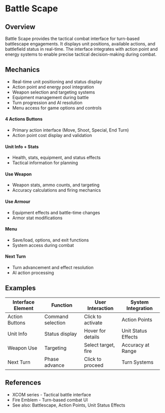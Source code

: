 # Battle Scape

## Overview
Battle Scape provides the tactical combat interface for turn-based battlescape engagements. It displays unit positions, available actions, and battlefield status in real-time. The interface integrates with action point and energy systems to enable precise tactical decision-making during combat.

## Mechanics
- Real-time unit positioning and status display
- Action point and energy pool integration
- Weapon selection and targeting systems
- Equipment management during battle
- Turn progression and AI resolution
- Menu access for game options and controls

#### 4 Actions Buttons
- Primary action interface (Move, Shoot, Special, End Turn)
- Action point cost display and validation

#### Unit Info + Stats
- Health, stats, equipment, and status effects
- Tactical information for planning

#### Use Weapon
- Weapon stats, ammo counts, and targeting
- Accuracy calculations and firing mechanics

#### Use Armour
- Equipment effects and battle-time changes
- Armor stat modifications

#### Menu
- Save/load, options, and exit functions
- System access during combat

#### Next Turn
- Turn advancement and effect resolution
- AI action processing

## Examples
| Interface Element | Function | User Interaction | System Integration |
|-------------------|----------|------------------|-------------------|
| Action Buttons | Command selection | Click to activate | Action Points |
| Unit Info | Status display | Hover for details | Unit Status Effects |
| Weapon Use | Targeting | Select target, fire | Accuracy at Range |
| Next Turn | Phase advance | Click to proceed | Turn Systems |

## References
- XCOM series - Tactical battle interface
- Fire Emblem - Turn-based combat UI
- See also: Battlescape, Action Points, Unit Status Effects